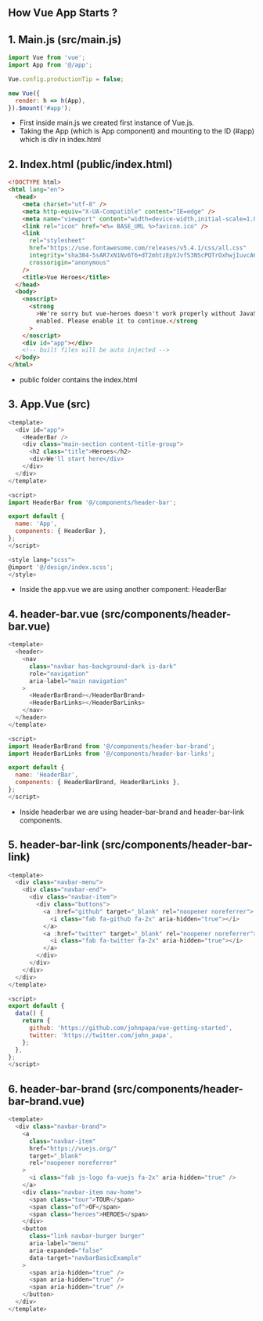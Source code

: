 ## How Vue App Starts ? ##
## 1. Main.js (src/main.js) ##
```js
import Vue from 'vue';
import App from '@/app';

Vue.config.productionTip = false;

new Vue({
  render: h => h(App),
}).$mount('#app');
```

- First inside main.js we created first instance of Vue.js. 
- Taking the App (which is App component) and mounting to the ID (#app) which is div in index.html

## 2. Index.html (public/index.html) ##
```html
<!DOCTYPE html>
<html lang="en">
  <head>
    <meta charset="utf-8" />
    <meta http-equiv="X-UA-Compatible" content="IE=edge" />
    <meta name="viewport" content="width=device-width,initial-scale=1.0" />
    <link rel="icon" href="<%= BASE_URL %>favicon.ico" />
    <link
      rel="stylesheet"
      href="https://use.fontawesome.com/releases/v5.4.1/css/all.css"
      integrity="sha384-5sAR7xN1Nv6T6+dT2mhtzEpVJvfS3NScPQTrOxhwjIuvcA67KV2R5Jz6kr4abQsz"
      crossorigin="anonymous"
    />
    <title>Vue Heroes</title>
  </head>
  <body>
    <noscript>
      <strong
        >We're sorry but vue-heroes doesn't work properly without JavaScript
        enabled. Please enable it to continue.</strong
      >
    </noscript>
    <div id="app"></div>
    <!-- built files will be auto injected -->
  </body>
</html>
```
- public folder contains the index.html

## 3. App.Vue (src) ##
```js
<template>
  <div id="app">
    <HeaderBar />
    <div class="main-section content-title-group">
      <h2 class="title">Heroes</h2>
      <div>We'll start here</div>
    </div>
  </div>
</template>

<script>
import HeaderBar from '@/components/header-bar';

export default {
  name: 'App',
  components: { HeaderBar },
};
</script>

<style lang="scss">
@import '@/design/index.scss';
</style>
```

- Inside the app.vue we are using another component: HeaderBar

## 4. header-bar.vue (src/components/header-bar.vue) ##
```js
<template>
  <header>
    <nav
      class="navbar has-background-dark is-dark"
      role="navigation"
      aria-label="main navigation"
    >
      <HeaderBarBrand></HeaderBarBrand>
      <HeaderBarLinks></HeaderBarLinks>
    </nav>
  </header>
</template>

<script>
import HeaderBarBrand from '@/components/header-bar-brand';
import HeaderBarLinks from '@/components/header-bar-links';

export default {
  name: 'HeaderBar',
  components: { HeaderBarBrand, HeaderBarLinks },
};
</script>
```

- Inside headerbar we are using header-bar-brand and header-bar-link components.

## 5. header-bar-link (src/components/header-bar-link) ##
```js
<template>
  <div class="navbar-menu">
    <div class="navbar-end">
      <div class="navbar-item">
        <div class="buttons">
          <a :href="github" target="_blank" rel="noopener noreferrer">
            <i class="fab fa-github fa-2x" aria-hidden="true"></i>
          </a>
          <a :href="twitter" target="_blank" rel="noopener noreferrer">
            <i class="fab fa-twitter fa-2x" aria-hidden="true"></i>
          </a>
        </div>
      </div>
    </div>
  </div>
</template>

<script>
export default {
  data() {
    return {
      github: 'https://github.com/johnpapa/vue-getting-started',
      twitter: 'https://twitter.com/john_papa',
    };
  },
};
</script>
```

## 6. header-bar-brand (src/components/header-bar-brand.vue) ##
```js
<template>
  <div class="navbar-brand">
    <a
      class="navbar-item"
      href="https://vuejs.org/"
      target="_blank"
      rel="noopener noreferrer"
    >
      <i class="fab js-logo fa-vuejs fa-2x" aria-hidden="true" />
    </a>
    <div class="navbar-item nav-home">
      <span class="tour">TOUR</span>
      <span class="of">OF</span>
      <span class="heroes">HEROES</span>
    </div>
    <button
      class="link navbar-burger burger"
      aria-label="menu"
      aria-expanded="false"
      data-target="navbarBasicExample"
    >
      <span aria-hidden="true" />
      <span aria-hidden="true" />
      <span aria-hidden="true" />
    </button>
  </div>
</template>
```